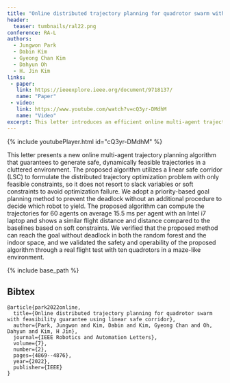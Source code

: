 ```yaml
---
title: "Online distributed trajectory planning for quadrotor swarm with feasibility guarantee using linear safe corridor"
header:
  teaser: tumbnails/ral22.png
conference: RA-L
authors:
  - Jungwon Park
  - Dabin Kim
  - Gyeong Chan Kim
  - Dahyun Oh
  - H. Jin Kim
links: 
 - paper: 
   link: https://ieeexplore.ieee.org/document/9718137/
   name: "Paper"
 - video:
   link: https://www.youtube.com/watch?v=cQ3yr-DMdhM
   name: "Video"
excerpt: This letter introduces an efficient online multi-agent trajectory planning algorithm that ensures safe, dynamically feasible paths using a linear safe corridor without relying on soft constraints. Validated through simulations and real-world quadrotor flights, the method achieves fast, deadlock-free planning for up to 60 agents in complex environments.
---
```


{% include youtubePlayer.html id="cQ3yr-DMdhM" %}

This letter presents a new online multi-agent trajectory planning algorithm that guarantees to generate safe, dynamically feasible trajectories in a cluttered environment. The proposed algorithm utilizes a linear safe corridor (LSC) to formulate the distributed trajectory optimization problem with only feasible constraints, so it does not resort to slack variables or soft constraints to avoid optimization failure. We adopt a priority-based goal planning method to prevent the deadlock without an additional procedure to decide which robot to yield. The proposed algorithm can compute the trajectories for 60 agents on average 15.5 ms per agent with an Intel i7 laptop and shows a similar flight distance and distance compared to the baselines based on soft constraints. We verified that the proposed method can reach the goal without deadlock in both the random forest and the indoor space, and we validated the safety and operability of the proposed algorithm through a real flight test with ten quadrotors in a maze-like environment.

{% include base_path %}

## Bibtex <a id="bibtex"></a>
```
@article{park2022online,
  title={Online distributed trajectory planning for quadrotor swarm with feasibility guarantee using linear safe corridor},
  author={Park, Jungwon and Kim, Dabin and Kim, Gyeong Chan and Oh, Dahyun and Kim, H Jin},
  journal={IEEE Robotics and Automation Letters},
  volume={7},
  number={2},
  pages={4869--4876},
  year={2022},
  publisher={IEEE}
}
```